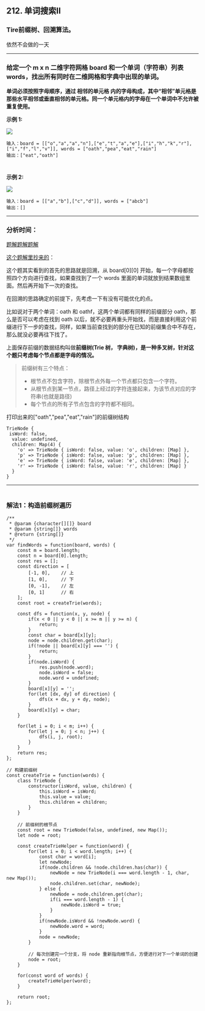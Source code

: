 
## 212. 单词搜索Ⅱ
### Tire前缀树、回溯算法。
依然不会做的一天
***

###  **给定一个 m x n 二维字符网格 board 和一个单词（字符串）列表 words，找出所有同时在二维网格和字典中出现的单词。** 

**单词必须按照字母顺序，通过 相邻的单元格 内的字母构成，其中“相邻”单元格是那些水平相邻或垂直相邻的单元格。同一个单元格内的字母在一个单词中不允许被重复使用。** 

**示例 1:**

![](https://assets.leetcode.com/uploads/2020/11/07/search1.jpg)
```
输入：board = [["o","a","a","n"],["e","t","a","e"],["i","h","k","r"],["i","f","l","v"]], words = ["oath","pea","eat","rain"]
输出：["eat","oath"]
```
# 
**示例 2:**

![](https://assets.leetcode.com/uploads/2020/11/07/search2.jpg)
```
输入：board = [["a","b"],["c","d"]], words = ["abcb"]
输出：[]
```
--- 

### **分析时间：**

[题解题解题解](https://leetcode-cn.com/problems/word-search-ii/solution/bao-li-hui-su-jian-zhi-by-xiaoranzife-3n3b/)

[这个题解里抄来的](https://leetcode-cn.com/problems/word-search-ii/solution/javascript-qian-zhui-shu-dfssou-suo-by-b-tigw/)：

这个题其实看到的首先的思路就是回溯，从 board[0][0] 开始，每一个字母都按照四个方向进行查找，如果查找到了一个 words 里面的单词就放到结果数组里面。然后再开始下一次的查找。

在回溯的思路确定的前提下，先考虑一下有没有可能优化的点。

比如说对于两个单词：oath 和 oathf，这两个单词都有同样的前缀部分 oath，那么是否可以考虑在找到 oath 以后，就不必要再重头开始找，而是直接利用这个前缀进行下一步的查找，同样，如果当前查找到的部分在已知的前缀集合中不存在，那么就没必要再往下找了。

上面保存前缀的数据结构叫做**前缀树(Trie 树， 字典树)，是一种多叉树，针对这个题只考虑每个节点都是字母的情况。**


> 前缀树有三个特点：
>- 根节点不包含字符，除根节点外每一个节点都只包含一个字符。
>- 从根节点到某一节点，路径上经过的字符连接起来，为该节点对应的字符串(也就是路径)
>- 每个节点的所有子节点包含的字符都不相同。

打印出来的["oath","pea","eat","rain"]的前缀树结构

```
TrieNode {
 isWord: false,
  value: undefined,
  children: Map(4) {
    'o' => TrieNode { isWord: false, value: 'o', children: [Map] },
    'p' => TrieNode { isWord: false, value: 'p', children: [Map] },
    'e' => TrieNode { isWord: false, value: 'e', children: [Map] },
    'r' => TrieNode { isWord: false, value: 'r', children: [Map] }
  }
}
```



--- 

#
### **解法1：构造前缀树遍历**

```
/**
 * @param {character[][]} board
 * @param {string[]} words
 * @return {string[]}
 */
var findWords = function(board, words) {
    const m = board.length;
    const n = board[0].length;
    const res = [];
    const direction = [
        [-1, 0],    // 上
        [1, 0],     // 下
        [0, -1],    // 左
        [0, 1]      // 右
    ];
    const root = createTrie(words);

    const dfs = function(x, y, node) {
        if(x < 0 || y < 0 || x >= m || y >= n) {
            return;
        }
        const char = board[x][y];
        node = node.children.get(char);
        if(!node || board[x][y] === '') {
            return;
        }
        if(node.isWord) {
            res.push(node.word);
            node.isWord = false;
            node.word = undefined;
        }
        board[x][y] = '';
        for(let [dx, dy] of direction) {
            dfs(x + dx, y + dy, node);
        }
        board[x][y] = char;
    }

    for(let i = 0; i < m; i++) {
        for(let j = 0; j < n; j++) {
            dfs(i, j, root);
        }
    }
    return res;
};

// 构建前缀树
const createTrie = function(words) {
    class TrieNode {
        constructor(isWord, value, children) {
            this.isWord = isWord;
            this.value = value;
            this.children = children;
        }
    }

    // 前缀树的根节点
    const root = new TrieNode(false, undefined, new Map());
    let node = root;

    const createTrieHelper = function(word) {
        for(let i = 0; i < word.length; i++) {
            const char = word[i];
            let newNode;
            if(node.children && !node.children.has(char)) {
                newNode = new TrieNode(i === word.length - 1, char, new Map());
                node.children.set(char, newNode);
            } else {
                newNode = node.children.get(char);
                if(i === word.length - 1) {
                    newNode.isWord = true;
                }
            }
            if(newNode.isWord && !newNode.word) {
                newNode.word = word;
            }
            node = newNode;
        }

        // 每次创建完一个分支，将 node 重新指向根节点，方便进行对下一个单词的创建
        node = root;
    }

    for(const word of words) {
        createTrieHelper(word);
    }

    return root;
};

```

